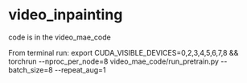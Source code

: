 # video_inpainting

code is in the video_mae_code

From terminal run:
export CUDA_VISIBLE_DEVICES=0,2,3,4,5,6,7,8 && torchrun --nproc_per_node=8 video_mae_code/run_pretrain.py --batch_size=8 --repeat_aug=1

